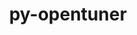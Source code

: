 ---
title: "py-opentuner"
layout: cache
categories: [package, develop]
meta: {"versions": ["0.8.7"], "compilers": ["gcc@=11.1.0", "gcc@=11.4.0", "gcc@=9.4.0", "oneapi@=2023.2.1"], "oss": ["ubuntu20.04"], "platforms": ["linux"], "targets": ["aarch64", "neoverse_v1", "ppc64le", "x86_64_v3"], "stacks": ["e4s", "e4s-arm", "e4s-neoverse_v1", "e4s-oneapi", "e4s-power", "root"], "num_specs": 38, "num_specs_by_stack": {"root": 38, "e4s-arm": 6, "e4s-neoverse_v1": 2, "e4s-power": 12, "e4s": 13, "e4s-oneapi": 5}}
spec_details: [{"hash": "4acqj6jf65v32kxemmp7tboo7pbn2psn", "compiler": "gcc@=11.4.0", "versions": ["0.8.7"], "os": "ubuntu20.04", "platform": "linux", "target": "aarch64", "variants": ["build_system=python_pip"], "stacks": ["root", "e4s-arm"], "size": "-", "tarball": "https://binaries.spack.io/develop/build_cache/linux-ubuntu20.04-aarch64/gcc-11.4.0/py-opentuner-0.8.7/linux-ubuntu20.04-aarch64-gcc-11.4.0-py-opentuner-0.8.7-4acqj6jf65v32kxemmp7tboo7pbn2psn.spack"}, {"hash": "ndw2j33vfwhk7zgy5nni7m3p75m4fqo5", "compiler": "gcc@=11.4.0", "versions": ["0.8.7"], "os": "ubuntu20.04", "platform": "linux", "target": "aarch64", "variants": ["build_system=python_pip"], "stacks": ["root", "e4s-arm"], "size": "-", "tarball": "https://binaries.spack.io/develop/build_cache/linux-ubuntu20.04-aarch64/gcc-11.4.0/py-opentuner-0.8.7/linux-ubuntu20.04-aarch64-gcc-11.4.0-py-opentuner-0.8.7-ndw2j33vfwhk7zgy5nni7m3p75m4fqo5.spack"}, {"hash": "fj3ad4v74nwypx4gz5znhms5akz2vqxd", "compiler": "gcc@=11.4.0", "versions": ["0.8.7"], "os": "ubuntu20.04", "platform": "linux", "target": "aarch64", "variants": ["build_system=python_pip"], "stacks": ["root", "e4s-arm"], "size": "-", "tarball": "https://binaries.spack.io/develop/build_cache/linux-ubuntu20.04-aarch64/gcc-11.4.0/py-opentuner-0.8.7/linux-ubuntu20.04-aarch64-gcc-11.4.0-py-opentuner-0.8.7-fj3ad4v74nwypx4gz5znhms5akz2vqxd.spack"}, {"hash": "oupaidp6mw5lq4l3cnaeo6ri2bkedzlk", "compiler": "gcc@=11.4.0", "versions": ["0.8.7"], "os": "ubuntu20.04", "platform": "linux", "target": "aarch64", "variants": ["build_system=python_pip"], "stacks": ["root", "e4s-arm"], "size": "-", "tarball": "https://binaries.spack.io/develop/build_cache/linux-ubuntu20.04-aarch64/gcc-11.4.0/py-opentuner-0.8.7/linux-ubuntu20.04-aarch64-gcc-11.4.0-py-opentuner-0.8.7-oupaidp6mw5lq4l3cnaeo6ri2bkedzlk.spack"}, {"hash": "y226ootia4aw466n56rfkwel7pall7c6", "compiler": "gcc@=11.4.0", "versions": ["0.8.7"], "os": "ubuntu20.04", "platform": "linux", "target": "aarch64", "variants": ["build_system=python_pip"], "stacks": ["root", "e4s-arm"], "size": "-", "tarball": "https://binaries.spack.io/develop/build_cache/linux-ubuntu20.04-aarch64/gcc-11.4.0/py-opentuner-0.8.7/linux-ubuntu20.04-aarch64-gcc-11.4.0-py-opentuner-0.8.7-y226ootia4aw466n56rfkwel7pall7c6.spack"}, {"hash": "tno44ogy4fkogfyrptjhj67uhdfhjali", "compiler": "gcc@=11.4.0", "versions": ["0.8.7"], "os": "ubuntu20.04", "platform": "linux", "target": "aarch64", "variants": ["build_system=python_pip"], "stacks": ["root", "e4s-arm"], "size": "-", "tarball": "https://binaries.spack.io/develop/build_cache/linux-ubuntu20.04-aarch64/gcc-11.4.0/py-opentuner-0.8.7/linux-ubuntu20.04-aarch64-gcc-11.4.0-py-opentuner-0.8.7-tno44ogy4fkogfyrptjhj67uhdfhjali.spack"}, {"hash": "d6uqia7g7uqqeeu2s2vm6tirzidedxzx", "compiler": "gcc@=11.4.0", "versions": ["0.8.7"], "os": "ubuntu20.04", "platform": "linux", "target": "neoverse_v1", "variants": ["build_system=python_pip"], "stacks": ["e4s-neoverse_v1", "root"], "size": "-", "tarball": "https://binaries.spack.io/develop/build_cache/linux-ubuntu20.04-neoverse_v1/gcc-11.4.0/py-opentuner-0.8.7/linux-ubuntu20.04-neoverse_v1-gcc-11.4.0-py-opentuner-0.8.7-d6uqia7g7uqqeeu2s2vm6tirzidedxzx.spack"}, {"hash": "ag6ji2uhpfcgyn4fh5r5kvv6xiln2c6e", "compiler": "gcc@=11.4.0", "versions": ["0.8.7"], "os": "ubuntu20.04", "platform": "linux", "target": "neoverse_v1", "variants": ["build_system=python_pip"], "stacks": ["e4s-neoverse_v1", "root"], "size": "-", "tarball": "https://binaries.spack.io/develop/build_cache/linux-ubuntu20.04-neoverse_v1/gcc-11.4.0/py-opentuner-0.8.7/linux-ubuntu20.04-neoverse_v1-gcc-11.4.0-py-opentuner-0.8.7-ag6ji2uhpfcgyn4fh5r5kvv6xiln2c6e.spack"}, {"hash": "iian7ndcqrvinbqbderkq5xvsk7m67dy", "compiler": "gcc@=11.1.0", "versions": ["0.8.7"], "os": "ubuntu20.04", "platform": "linux", "target": "ppc64le", "variants": ["build_system=python_pip"], "stacks": ["root", "e4s-power"], "size": "-", "tarball": "https://binaries.spack.io/develop/build_cache/linux-ubuntu20.04-ppc64le/gcc-11.1.0/py-opentuner-0.8.7/linux-ubuntu20.04-ppc64le-gcc-11.1.0-py-opentuner-0.8.7-iian7ndcqrvinbqbderkq5xvsk7m67dy.spack"}, {"hash": "3nxvumq72nrxdtt2ftfbswg2mfkwh25v", "compiler": "gcc@=11.1.0", "versions": ["0.8.7"], "os": "ubuntu20.04", "platform": "linux", "target": "ppc64le", "variants": ["build_system=python_pip"], "stacks": ["root", "e4s-power"], "size": "-", "tarball": "https://binaries.spack.io/develop/build_cache/linux-ubuntu20.04-ppc64le/gcc-11.1.0/py-opentuner-0.8.7/linux-ubuntu20.04-ppc64le-gcc-11.1.0-py-opentuner-0.8.7-3nxvumq72nrxdtt2ftfbswg2mfkwh25v.spack"}, {"hash": "yjir2bfqv4ayaxncv57lkao3uh7dvki5", "compiler": "gcc@=11.1.0", "versions": ["0.8.7"], "os": "ubuntu20.04", "platform": "linux", "target": "ppc64le", "variants": ["build_system=python_pip"], "stacks": ["root", "e4s-power"], "size": "-", "tarball": "https://binaries.spack.io/develop/build_cache/linux-ubuntu20.04-ppc64le/gcc-11.1.0/py-opentuner-0.8.7/linux-ubuntu20.04-ppc64le-gcc-11.1.0-py-opentuner-0.8.7-yjir2bfqv4ayaxncv57lkao3uh7dvki5.spack"}, {"hash": "yq7drtypctzfxwtggdwatiwg5gpwdakk", "compiler": "gcc@=11.1.0", "versions": ["0.8.7"], "os": "ubuntu20.04", "platform": "linux", "target": "ppc64le", "variants": ["build_system=python_pip"], "stacks": ["root", "e4s-power"], "size": "-", "tarball": "https://binaries.spack.io/develop/build_cache/linux-ubuntu20.04-ppc64le/gcc-11.1.0/py-opentuner-0.8.7/linux-ubuntu20.04-ppc64le-gcc-11.1.0-py-opentuner-0.8.7-yq7drtypctzfxwtggdwatiwg5gpwdakk.spack"}, {"hash": "xqrawwvdxxh435wjaivxw7qhjnrxnjje", "compiler": "gcc@=11.1.0", "versions": ["0.8.7"], "os": "ubuntu20.04", "platform": "linux", "target": "ppc64le", "variants": ["build_system=python_pip"], "stacks": ["root", "e4s-power"], "size": "-", "tarball": "https://binaries.spack.io/develop/build_cache/linux-ubuntu20.04-ppc64le/gcc-11.1.0/py-opentuner-0.8.7/linux-ubuntu20.04-ppc64le-gcc-11.1.0-py-opentuner-0.8.7-xqrawwvdxxh435wjaivxw7qhjnrxnjje.spack"}, {"hash": "cptrorm4shiwmz2fcjezmq22gdzs63wr", "compiler": "gcc@=11.1.0", "versions": ["0.8.7"], "os": "ubuntu20.04", "platform": "linux", "target": "ppc64le", "variants": ["build_system=python_pip"], "stacks": ["root", "e4s-power"], "size": "-", "tarball": "https://binaries.spack.io/develop/build_cache/linux-ubuntu20.04-ppc64le/gcc-11.1.0/py-opentuner-0.8.7/linux-ubuntu20.04-ppc64le-gcc-11.1.0-py-opentuner-0.8.7-cptrorm4shiwmz2fcjezmq22gdzs63wr.spack"}, {"hash": "tqkujld75gwedcxysifakcy6jzfokduh", "compiler": "gcc@=9.4.0", "versions": ["0.8.7"], "os": "ubuntu20.04", "platform": "linux", "target": "ppc64le", "variants": ["build_system=python_pip"], "stacks": ["root", "e4s-power"], "size": "-", "tarball": "https://binaries.spack.io/develop/build_cache/linux-ubuntu20.04-ppc64le/gcc-9.4.0/py-opentuner-0.8.7/linux-ubuntu20.04-ppc64le-gcc-9.4.0-py-opentuner-0.8.7-tqkujld75gwedcxysifakcy6jzfokduh.spack"}, {"hash": "rdgbxs7qyucer66v2757t33xxcs37scp", "compiler": "gcc@=9.4.0", "versions": ["0.8.7"], "os": "ubuntu20.04", "platform": "linux", "target": "ppc64le", "variants": ["build_system=python_pip"], "stacks": ["root", "e4s-power"], "size": "-", "tarball": "https://binaries.spack.io/develop/build_cache/linux-ubuntu20.04-ppc64le/gcc-9.4.0/py-opentuner-0.8.7/linux-ubuntu20.04-ppc64le-gcc-9.4.0-py-opentuner-0.8.7-rdgbxs7qyucer66v2757t33xxcs37scp.spack"}, {"hash": "5yb2zsm5kdp533ei6awcrdjj26cr63vd", "compiler": "gcc@=9.4.0", "versions": ["0.8.7"], "os": "ubuntu20.04", "platform": "linux", "target": "ppc64le", "variants": ["build_system=python_pip"], "stacks": ["root", "e4s-power"], "size": "-", "tarball": "https://binaries.spack.io/develop/build_cache/linux-ubuntu20.04-ppc64le/gcc-9.4.0/py-opentuner-0.8.7/linux-ubuntu20.04-ppc64le-gcc-9.4.0-py-opentuner-0.8.7-5yb2zsm5kdp533ei6awcrdjj26cr63vd.spack"}, {"hash": "gmvagmb72zj73q2t2ayr7jygsqtecbk3", "compiler": "gcc@=9.4.0", "versions": ["0.8.7"], "os": "ubuntu20.04", "platform": "linux", "target": "ppc64le", "variants": ["build_system=python_pip"], "stacks": ["root", "e4s-power"], "size": "-", "tarball": "https://binaries.spack.io/develop/build_cache/linux-ubuntu20.04-ppc64le/gcc-9.4.0/py-opentuner-0.8.7/linux-ubuntu20.04-ppc64le-gcc-9.4.0-py-opentuner-0.8.7-gmvagmb72zj73q2t2ayr7jygsqtecbk3.spack"}, {"hash": "iv35x33moge2dsfy447bhsu2yskhjlaz", "compiler": "gcc@=9.4.0", "versions": ["0.8.7"], "os": "ubuntu20.04", "platform": "linux", "target": "ppc64le", "variants": ["build_system=python_pip"], "stacks": ["root", "e4s-power"], "size": "-", "tarball": "https://binaries.spack.io/develop/build_cache/linux-ubuntu20.04-ppc64le/gcc-9.4.0/py-opentuner-0.8.7/linux-ubuntu20.04-ppc64le-gcc-9.4.0-py-opentuner-0.8.7-iv35x33moge2dsfy447bhsu2yskhjlaz.spack"}, {"hash": "nsqtyeovgsnhugublfwh57ji4rdyy74g", "compiler": "gcc@=9.4.0", "versions": ["0.8.7"], "os": "ubuntu20.04", "platform": "linux", "target": "ppc64le", "variants": ["build_system=python_pip"], "stacks": ["root", "e4s-power"], "size": "-", "tarball": "https://binaries.spack.io/develop/build_cache/linux-ubuntu20.04-ppc64le/gcc-9.4.0/py-opentuner-0.8.7/linux-ubuntu20.04-ppc64le-gcc-9.4.0-py-opentuner-0.8.7-nsqtyeovgsnhugublfwh57ji4rdyy74g.spack"}, {"hash": "cy7ncc25vzxsow5kc66ugxmmezjl5uoa", "compiler": "gcc@=11.1.0", "versions": ["0.8.7"], "os": "ubuntu20.04", "platform": "linux", "target": "x86_64_v3", "variants": ["build_system=python_pip"], "stacks": ["e4s", "root"], "size": "-", "tarball": "https://binaries.spack.io/develop/build_cache/linux-ubuntu20.04-x86_64_v3/gcc-11.1.0/py-opentuner-0.8.7/linux-ubuntu20.04-x86_64_v3-gcc-11.1.0-py-opentuner-0.8.7-cy7ncc25vzxsow5kc66ugxmmezjl5uoa.spack"}, {"hash": "4oinrp6rfabmbsxdwfeircjdabutammz", "compiler": "gcc@=11.1.0", "versions": ["0.8.7"], "os": "ubuntu20.04", "platform": "linux", "target": "x86_64_v3", "variants": ["build_system=python_pip"], "stacks": ["e4s", "root"], "size": "-", "tarball": "https://binaries.spack.io/develop/build_cache/linux-ubuntu20.04-x86_64_v3/gcc-11.1.0/py-opentuner-0.8.7/linux-ubuntu20.04-x86_64_v3-gcc-11.1.0-py-opentuner-0.8.7-4oinrp6rfabmbsxdwfeircjdabutammz.spack"}, {"hash": "nipyhxi6bq6twqwt6343hikssczpbwhk", "compiler": "gcc@=11.1.0", "versions": ["0.8.7"], "os": "ubuntu20.04", "platform": "linux", "target": "x86_64_v3", "variants": ["build_system=python_pip"], "stacks": ["e4s", "root"], "size": "-", "tarball": "https://binaries.spack.io/develop/build_cache/linux-ubuntu20.04-x86_64_v3/gcc-11.1.0/py-opentuner-0.8.7/linux-ubuntu20.04-x86_64_v3-gcc-11.1.0-py-opentuner-0.8.7-nipyhxi6bq6twqwt6343hikssczpbwhk.spack"}, {"hash": "zv6rmprj7wghnovoi6cnpbwdxdghz7co", "compiler": "gcc@=11.1.0", "versions": ["0.8.7"], "os": "ubuntu20.04", "platform": "linux", "target": "x86_64_v3", "variants": ["build_system=python_pip"], "stacks": ["e4s", "root"], "size": "-", "tarball": "https://binaries.spack.io/develop/build_cache/linux-ubuntu20.04-x86_64_v3/gcc-11.1.0/py-opentuner-0.8.7/linux-ubuntu20.04-x86_64_v3-gcc-11.1.0-py-opentuner-0.8.7-zv6rmprj7wghnovoi6cnpbwdxdghz7co.spack"}, {"hash": "jloo4zvaijnoxmpoex2iqsk7ov2bqigd", "compiler": "gcc@=11.1.0", "versions": ["0.8.7"], "os": "ubuntu20.04", "platform": "linux", "target": "x86_64_v3", "variants": ["build_system=python_pip"], "stacks": ["e4s", "root"], "size": "-", "tarball": "https://binaries.spack.io/develop/build_cache/linux-ubuntu20.04-x86_64_v3/gcc-11.1.0/py-opentuner-0.8.7/linux-ubuntu20.04-x86_64_v3-gcc-11.1.0-py-opentuner-0.8.7-jloo4zvaijnoxmpoex2iqsk7ov2bqigd.spack"}, {"hash": "tkr3c3ap6kaiegujq5gbmdsflvra5yrm", "compiler": "gcc@=11.1.0", "versions": ["0.8.7"], "os": "ubuntu20.04", "platform": "linux", "target": "x86_64_v3", "variants": ["build_system=python_pip"], "stacks": ["e4s", "root"], "size": "-", "tarball": "https://binaries.spack.io/develop/build_cache/linux-ubuntu20.04-x86_64_v3/gcc-11.1.0/py-opentuner-0.8.7/linux-ubuntu20.04-x86_64_v3-gcc-11.1.0-py-opentuner-0.8.7-tkr3c3ap6kaiegujq5gbmdsflvra5yrm.spack"}, {"hash": "gapvavomwkjafeqkjsptbpe4aflu5ar5", "compiler": "gcc@=11.1.0", "versions": ["0.8.7"], "os": "ubuntu20.04", "platform": "linux", "target": "x86_64_v3", "variants": ["build_system=python_pip"], "stacks": ["e4s", "root"], "size": "-", "tarball": "https://binaries.spack.io/develop/build_cache/linux-ubuntu20.04-x86_64_v3/gcc-11.1.0/py-opentuner-0.8.7/linux-ubuntu20.04-x86_64_v3-gcc-11.1.0-py-opentuner-0.8.7-gapvavomwkjafeqkjsptbpe4aflu5ar5.spack"}, {"hash": "7gqvzggs3nf7dm25usxxywua7pytffs6", "compiler": "gcc@=11.4.0", "versions": ["0.8.7"], "os": "ubuntu20.04", "platform": "linux", "target": "x86_64_v3", "variants": ["build_system=python_pip"], "stacks": ["e4s", "root"], "size": "-", "tarball": "https://binaries.spack.io/develop/build_cache/linux-ubuntu20.04-x86_64_v3/gcc-11.4.0/py-opentuner-0.8.7/linux-ubuntu20.04-x86_64_v3-gcc-11.4.0-py-opentuner-0.8.7-7gqvzggs3nf7dm25usxxywua7pytffs6.spack"}, {"hash": "5y45zszd44jbczqr576w3jcf32rkazdz", "compiler": "gcc@=11.4.0", "versions": ["0.8.7"], "os": "ubuntu20.04", "platform": "linux", "target": "x86_64_v3", "variants": ["build_system=python_pip"], "stacks": ["e4s", "root"], "size": "-", "tarball": "https://binaries.spack.io/develop/build_cache/linux-ubuntu20.04-x86_64_v3/gcc-11.4.0/py-opentuner-0.8.7/linux-ubuntu20.04-x86_64_v3-gcc-11.4.0-py-opentuner-0.8.7-5y45zszd44jbczqr576w3jcf32rkazdz.spack"}, {"hash": "mhl2jxox2l5hwgvkgn4lpsxrd72aukzp", "compiler": "gcc@=11.4.0", "versions": ["0.8.7"], "os": "ubuntu20.04", "platform": "linux", "target": "x86_64_v3", "variants": ["build_system=python_pip"], "stacks": ["e4s", "root"], "size": "-", "tarball": "https://binaries.spack.io/develop/build_cache/linux-ubuntu20.04-x86_64_v3/gcc-11.4.0/py-opentuner-0.8.7/linux-ubuntu20.04-x86_64_v3-gcc-11.4.0-py-opentuner-0.8.7-mhl2jxox2l5hwgvkgn4lpsxrd72aukzp.spack"}, {"hash": "ehqyeb7yssithvzudfrqc23tcfukkyts", "compiler": "gcc@=11.4.0", "versions": ["0.8.7"], "os": "ubuntu20.04", "platform": "linux", "target": "x86_64_v3", "variants": ["build_system=python_pip"], "stacks": ["e4s", "root"], "size": "-", "tarball": "https://binaries.spack.io/develop/build_cache/linux-ubuntu20.04-x86_64_v3/gcc-11.4.0/py-opentuner-0.8.7/linux-ubuntu20.04-x86_64_v3-gcc-11.4.0-py-opentuner-0.8.7-ehqyeb7yssithvzudfrqc23tcfukkyts.spack"}, {"hash": "lmcxn772opszwdpdyfwwrfalu2ynjbfa", "compiler": "gcc@=11.4.0", "versions": ["0.8.7"], "os": "ubuntu20.04", "platform": "linux", "target": "x86_64_v3", "variants": ["build_system=python_pip"], "stacks": ["e4s", "root"], "size": "-", "tarball": "https://binaries.spack.io/develop/build_cache/linux-ubuntu20.04-x86_64_v3/gcc-11.4.0/py-opentuner-0.8.7/linux-ubuntu20.04-x86_64_v3-gcc-11.4.0-py-opentuner-0.8.7-lmcxn772opszwdpdyfwwrfalu2ynjbfa.spack"}, {"hash": "evmihp7mv6l3uvaynxyti2gydoqc2baf", "compiler": "gcc@=11.4.0", "versions": ["0.8.7"], "os": "ubuntu20.04", "platform": "linux", "target": "x86_64_v3", "variants": ["build_system=python_pip"], "stacks": ["e4s", "root"], "size": "-", "tarball": "https://binaries.spack.io/develop/build_cache/linux-ubuntu20.04-x86_64_v3/gcc-11.4.0/py-opentuner-0.8.7/linux-ubuntu20.04-x86_64_v3-gcc-11.4.0-py-opentuner-0.8.7-evmihp7mv6l3uvaynxyti2gydoqc2baf.spack"}, {"hash": "cero4o7wvxw5lupp756sgvbny6yuem3y", "compiler": "oneapi@=2023.2.1", "versions": ["0.8.7"], "os": "ubuntu20.04", "platform": "linux", "target": "x86_64_v3", "variants": ["build_system=python_pip"], "stacks": ["e4s-oneapi", "root"], "size": "-", "tarball": "https://binaries.spack.io/develop/build_cache/linux-ubuntu20.04-x86_64_v3/oneapi-2023.2.1/py-opentuner-0.8.7/linux-ubuntu20.04-x86_64_v3-oneapi-2023.2.1-py-opentuner-0.8.7-cero4o7wvxw5lupp756sgvbny6yuem3y.spack"}, {"hash": "p2sw234nkrbxefvekmza2sajjsx2eltg", "compiler": "oneapi@=2023.2.1", "versions": ["0.8.7"], "os": "ubuntu20.04", "platform": "linux", "target": "x86_64_v3", "variants": ["build_system=python_pip"], "stacks": ["e4s-oneapi", "root"], "size": "-", "tarball": "https://binaries.spack.io/develop/build_cache/linux-ubuntu20.04-x86_64_v3/oneapi-2023.2.1/py-opentuner-0.8.7/linux-ubuntu20.04-x86_64_v3-oneapi-2023.2.1-py-opentuner-0.8.7-p2sw234nkrbxefvekmza2sajjsx2eltg.spack"}, {"hash": "64yac4strxebiosfqvkv3updr56sk6ps", "compiler": "oneapi@=2023.2.1", "versions": ["0.8.7"], "os": "ubuntu20.04", "platform": "linux", "target": "x86_64_v3", "variants": ["build_system=python_pip"], "stacks": ["e4s-oneapi", "root"], "size": "-", "tarball": "https://binaries.spack.io/develop/build_cache/linux-ubuntu20.04-x86_64_v3/oneapi-2023.2.1/py-opentuner-0.8.7/linux-ubuntu20.04-x86_64_v3-oneapi-2023.2.1-py-opentuner-0.8.7-64yac4strxebiosfqvkv3updr56sk6ps.spack"}, {"hash": "panmkfpwqli3ia3gq5jbzr4kwbm24lgq", "compiler": "oneapi@=2023.2.1", "versions": ["0.8.7"], "os": "ubuntu20.04", "platform": "linux", "target": "x86_64_v3", "variants": ["build_system=python_pip"], "stacks": ["e4s-oneapi", "root"], "size": "-", "tarball": "https://binaries.spack.io/develop/build_cache/linux-ubuntu20.04-x86_64_v3/oneapi-2023.2.1/py-opentuner-0.8.7/linux-ubuntu20.04-x86_64_v3-oneapi-2023.2.1-py-opentuner-0.8.7-panmkfpwqli3ia3gq5jbzr4kwbm24lgq.spack"}, {"hash": "z35mrj6sic2e2wgitc7hlemv4eontagn", "compiler": "oneapi@=2023.2.1", "versions": ["0.8.7"], "os": "ubuntu20.04", "platform": "linux", "target": "x86_64_v3", "variants": ["build_system=python_pip"], "stacks": ["e4s-oneapi", "root"], "size": "-", "tarball": "https://binaries.spack.io/develop/build_cache/linux-ubuntu20.04-x86_64_v3/oneapi-2023.2.1/py-opentuner-0.8.7/linux-ubuntu20.04-x86_64_v3-oneapi-2023.2.1-py-opentuner-0.8.7-z35mrj6sic2e2wgitc7hlemv4eontagn.spack"}]
---